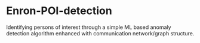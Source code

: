 # Enron-POI-detection
 Identifying persons of interest through a simple ML based anomaly detection algorithm enhanced with communication network/graph structure.
